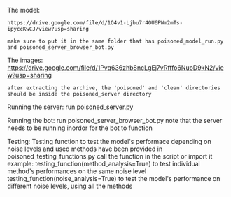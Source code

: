 The model:

    https://drive.google.com/file/d/1O4v1-Ljbu7r4OU6PWm2mTs-ipyccKwCJ/view?usp=sharing

    make sure to put it in the same folder that has poisoned_model_run.py and poisoned_server_browser_bot.py

The images:
    https://drive.google.com/file/d/1Pvq636zhb8ncLgEj7vRfffo6NuoD9kN2/view?usp=sharing

    after extracting the archive, the 'poisoned' and 'clean' directories should be inside the poisoned_server directory


Running the server:
    run poisoned_server.py
    
Running the bot:
    run poisoned_server_browser_bot.py
    note that the server needs to be running inordor for the bot to function

Testing:
    Testing function to test the model's performace depending on noise levels and used methods have been provided in 
    poisoned_testing_functions.py
    call the function in the script or import it 
    example: 
        testing_function(method_analysis=True)
            to test individual method's performances on the same noise level
        testing_function(noise_analysis=True)
            to test the model's performance on different noise levels, using all the methods

